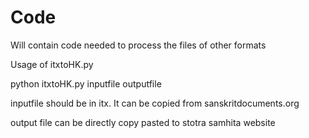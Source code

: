 Code
====

Will contain code needed to process the files of other formats

Usage of itxtoHK.py

python itxtoHK.py inputfile outputfile

inputfile should be in itx. It can be copied from sanskritdocuments.org

output file can be directly copy pasted to stotra samhita website
